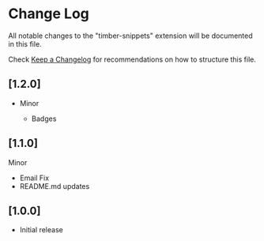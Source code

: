 # Change Log

All notable changes to the "timber-snippets" extension will be documented in this file.

Check [Keep a Changelog](http://keepachangelog.com/) for recommendations on how to structure this file.

## [1.2.0]

- Minor 

  - Badges

## [1.1.0]

Minor

  - Email Fix
  - README.md updates

## [1.0.0]

- Initial release
